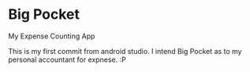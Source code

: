 # Big Pocket
My Expense Counting App

This is my first commit from android studio. I intend Big Pocket as to  my personal accountant for expnese. :P
